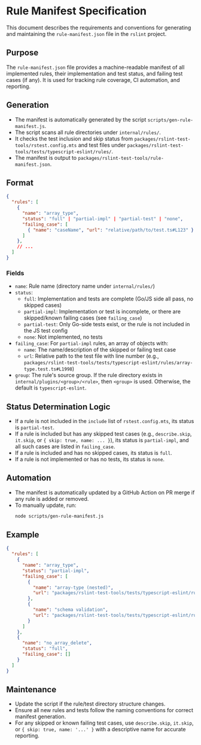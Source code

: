 # Rule Manifest Specification

This document describes the requirements and conventions for generating and maintaining the `rule-manifest.json` file in the `rslint` project.

## Purpose

The `rule-manifest.json` file provides a machine-readable manifest of all implemented rules, their implementation and test status, and failing test cases (if any). It is used for tracking rule coverage, CI automation, and reporting.

## Generation

- The manifest is automatically generated by the script `scripts/gen-rule-manifest.js`.
- The script scans all rule directories under `internal/rules/`.
- It checks the test inclusion and skip status from `packages/rslint-test-tools/rstest.config.mts` and test files under `packages/rslint-test-tools/tests/typescript-eslint/rules/`.
- The manifest is output to `packages/rslint-test-tools/rule-manifest.json`.

## Format

```json
{
  "rules": [
    {
      "name": "array_type",
      "status": "full" | "partial-impl" | "partial-test" | "none",
      "failing_case": [
        { "name": "caseName", "url": "relative/path/to/test.ts#L123" }
      ]
    },
    // ...
  ]
}
```

### Fields

- `name`: Rule name (directory name under `internal/rules/`)
- `status`:
  - `full`: Implementation and tests are complete (Go/JS side all pass, no skipped cases)
  - `partial-impl`: Implementation or test is incomplete, or there are skipped/known failing cases (see `failing_case`)
  - `partial-test`: Only Go-side tests exist, or the rule is not included in the JS test config
  - `none`: Not implemented, no tests
- `failing_case`: For `partial-impl` rules, an array of objects with:
  - `name`: The name/description of the skipped or failing test case
  - `url`: Relative path to the test file with line number (e.g., `packages/rslint-test-tools/tests/typescript-eslint/rules/array-type.test.ts#L1998`)
- `group`: The rule's source group. If the rule directory exists in `internal/plugins/<group>/<rule>`, then `<group>` is used. Otherwise, the default is `typescript-eslint`.

## Status Determination Logic

- If a rule is not included in the `include` list of `rstest.config.mts`, its status is `partial-test`.
- If a rule is included but has any skipped test cases (e.g., `describe.skip`, `it.skip`, or `{ skip: true, name: ... }`), its status is `partial-impl`, and all such cases are listed in `failing_case`.
- If a rule is included and has no skipped cases, its status is `full`.
- If a rule is not implemented or has no tests, its status is `none`.

## Automation

- The manifest is automatically updated by a GitHub Action on PR merge if any rule is added or removed.
- To manually update, run:
  ```sh
  node scripts/gen-rule-manifest.js
  ```

## Example

```json
{
  "rules": [
    {
      "name": "array_type",
      "status": "partial-impl",
      "failing_case": [
        {
          "name": "array-type (nested)",
          "url": "packages/rslint-test-tools/tests/typescript-eslint/rules/array-type.test.ts#L1998"
        },
        {
          "name": "schema validation",
          "url": "packages/rslint-test-tools/tests/typescript-eslint/rules/array-type.test.ts#L2234"
        }
      ]
    },
    {
      "name": "no_array_delete",
      "status": "full",
      "failing_case": []
    }
  ]
}
```

## Maintenance

- Update the script if the rule/test directory structure changes.
- Ensure all new rules and tests follow the naming conventions for correct manifest generation.
- For any skipped or known failing test cases, use `describe.skip`, `it.skip`, or `{ skip: true, name: '...' }` with a descriptive name for accurate reporting.
